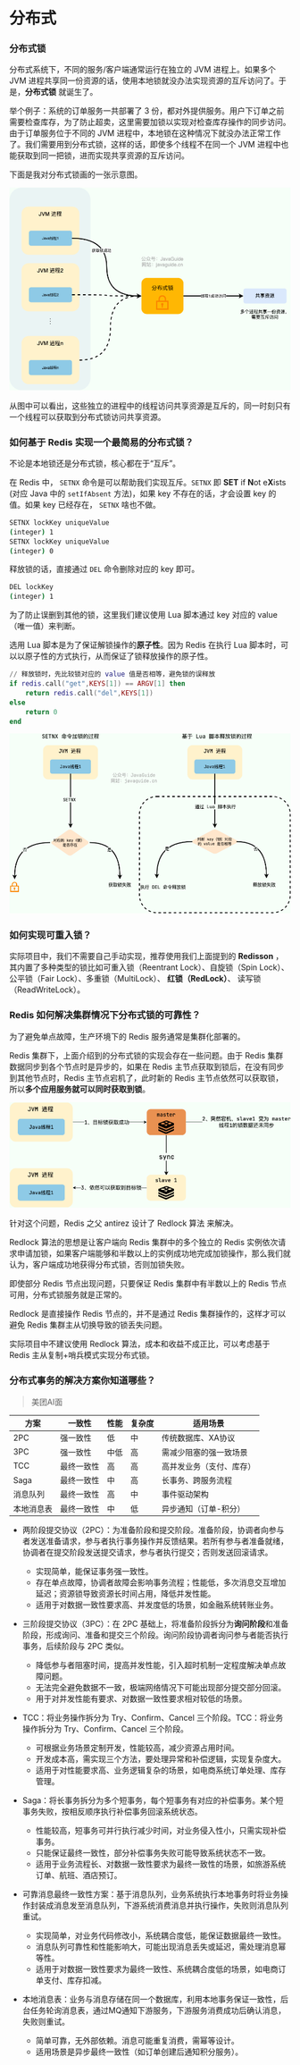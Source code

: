# 分布式

### 分布式锁

分布式系统下，不同的服务/客户端通常运行在独立的 JVM 进程上。如果多个 JVM 进程共享同一份资源的话，使用本地锁就没办法实现资源的互斥访问了。于是，**分布式锁** 就诞生了。

举个例子：系统的订单服务一共部署了 3 份，都对外提供服务。用户下订单之前需要检查库存，为了防止超卖，这里需要加锁以实现对检查库存操作的同步访问。由于订单服务位于不同的 JVM 进程中，本地锁在这种情况下就没办法正常工作了。我们需要用到分布式锁，这样的话，即使多个线程不在同一个 JVM 进程中也能获取到同一把锁，进而实现共享资源的互斥访问。

下面是我对分布式锁画的一张示意图。

![distributed-lock](assets/distributed-lock.png)

从图中可以看出，这些独立的进程中的线程访问共享资源是互斥的，同一时刻只有一个线程可以获取到分布式锁访问共享资源。

### 如何基于 Redis 实现一个最简易的分布式锁？

不论是本地锁还是分布式锁，核心都在于“互斥”。

在 Redis 中， `SETNX` 命令是可以帮助我们实现互斥。`SETNX` 即 **SET** if **N**ot e**X**ists (对应 Java 中的 `setIfAbsent` 方法)，如果 key 不存在的话，才会设置 key 的值。如果 key 已经存在， `SETNX` 啥也不做。

```bash
SETNX lockKey uniqueValue
(integer) 1
SETNX lockKey uniqueValue
(integer) 0
```

释放锁的话，直接通过 `DEL` 命令删除对应的 key 即可。

```bash
DEL lockKey
(integer) 1
```

为了防止误删到其他的锁，这里我们建议使用 Lua 脚本通过 key 对应的 value（唯一值）来判断。

选用 Lua 脚本是为了保证解锁操作的**原子性**。因为 Redis 在执行 Lua 脚本时，可以以原子性的方式执行，从而保证了锁释放操作的原子性。

```lua
// 释放锁时，先比较锁对应的 value 值是否相等，避免锁的误释放
if redis.call("get",KEYS[1]) == ARGV[1] then
    return redis.call("del",KEYS[1])
else
    return 0
end
```

![distributed-lock-setnx](assets/distributed-lock-setnx.png)

### 如何实现可重入锁？

实际项目中，我们不需要自己手动实现，推荐使用我们上面提到的 **Redisson** ，其内置了多种类型的锁比如可重入锁（Reentrant Lock）、自旋锁（Spin Lock）、公平锁（Fair Lock）、多重锁（MultiLock）、 **红锁（RedLock）**、 读写锁（ReadWriteLock）。

### Redis 如何解决集群情况下分布式锁的可靠性？

为了避免单点故障，生产环境下的 Redis 服务通常是集群化部署的。

Redis 集群下，上面介绍到的分布式锁的实现会存在一些问题。由于 Redis 集群数据同步到各个节点时是异步的，如果在 Redis 主节点获取到锁后，在没有同步到其他节点时，Redis 主节点宕机了，此时新的 Redis 主节点依然可以获取锁，所以**多个应用服务就可以同时获取到锁**。

![redis-master-slave-distributed-lock](assets/redis-master-slave-distributed-lock.png)

针对这个问题，Redis 之父 antirez 设计了 Redlock 算法 来解决。

Redlock 算法的思想是让客户端向 Redis 集群中的多个独立的 Redis 实例依次请求申请加锁，如果客户端能够和半数以上的实例成功地完成加锁操作，那么我们就认为，客户端成功地获得分布式锁，否则加锁失败。

即使部分 Redis 节点出现问题，只要保证 Redis 集群中有半数以上的 Redis 节点可用，分布式锁服务就是正常的。

Redlock 是直接操作 Redis 节点的，并不是通过 Redis 集群操作的，这样才可以避免 Redis 集群主从切换导致的锁丢失问题。

实际项目中不建议使用 Redlock 算法，成本和收益不成正比，可以考虑基于 Redis 主从复制+哨兵模式实现分布式锁。

###  分布式事务的解决方案你知道哪些？

> 美团AI面

| **方案**   | **一致性** | **性能** | **复杂度** | **适用场景**             |
| ---------- | ---------- | -------- | ---------- | ------------------------ |
| 2PC        | 强一致性   | 低       | 中         | 传统数据库、XA协议       |
| 3PC        | 强一致性   | 中低     | 高         | 需减少阻塞的强一致场景   |
| TCC        | 最终一致性 | 高       | 高         | 高并发业务（支付、库存） |
| Saga       | 最终一致性 | 中       | 高         | 长事务、跨服务流程       |
| 消息队列   | 最终一致性 | 高       | 中         | 事件驱动架构             |
| 本地消息表 | 最终一致性 | 中       | 低         | 异步通知（订单-积分）    |

- 两阶段提交协议（2PC）：为准备阶段和提交阶段。准备阶段，协调者向参与者发送准备请求，参与者执行事务操作并反馈结果。若所有参与者准备就绪，协调者在提交阶段发送提交请求，参与者执行提交；否则发送回滚请求。
  - 实现简单，能保证事务强一致性。
  - 存在单点故障，协调者故障会影响事务流程；性能低，多次消息交互增加延迟；资源锁导致资源长时间占用，降低并发性能。
  - 适用于对数据一致性要求高、并发度低的场景，如金融系统转账业务。
- 三阶段提交协议（3PC）：在 2PC 基础上，将准备阶段拆分为**询问阶段**和准备阶段，形成询问、准备和提交三个阶段。询问阶段协调者询问参与者能否执行事务，后续阶段与 2PC 类似。
  - 降低参与者阻塞时间，提高并发性能，引入超时机制一定程度解决单点故障问题。
  - 无法完全避免数据不一致，极端网络情况下可能出现部分提交部分回滚。
  - 用于对并发性能有要求、对数据一致性要求相对较低的场景。

- TCC：将业务操作拆分为 Try、Confirm、Cancel 三个阶段。TCC：将业务操作拆分为 Try、Confirm、Cancel 三个阶段。
  - 可根据业务场景定制开发，性能较高，减少资源占用时间。
  - 开发成本高，需实现三个方法，要处理异常和补偿逻辑，实现复杂度大。
  - 适用于对性能要求高、业务逻辑复杂的场景，如电商系统订单处理、库存管理。

- Saga：将长事务拆分为多个短事务，每个短事务有对应的补偿事务。某个短事务失败，按相反顺序执行补偿事务回滚系统状态。
  - 性能较高，短事务可并行执行减少时间，对业务侵入性小，只需实现补偿事务。
  - 只能保证最终一致性，部分补偿事务失败可能导致系统状态不一致。
  - 适用于业务流程长、对数据一致性要求为最终一致性的场景，如旅游系统订单、航班、酒店预订。
- 可靠消息最终一致性方案：基于消息队列，业务系统执行本地事务时将业务操作封装成消息发至消息队列，下游系统消费消息并执行操作，失败则消息队列重试。
  - 实现简单，对业务代码修改小，系统耦合度低，能保证数据最终一致性。
  - 消息队列可靠性和性能影响大，可能出现消息丢失或延迟，需处理消息幂等性。
  - 适用于对数据一致性要求为最终一致性、系统耦合度低的场景，如电商订单支付、库存扣减。

- 本地消息表：业务与消息存储在同一个数据库，利用本地事务保证一致性，后台任务轮询消息表，通过MQ通知下游服务，下游服务消费成功后确认消息，失败则重试。
  - 简单可靠，无外部依赖。消息可能重复消费，需幂等设计。
  - 适用场景是异步最终一致性（如订单创建后通知积分服务）。